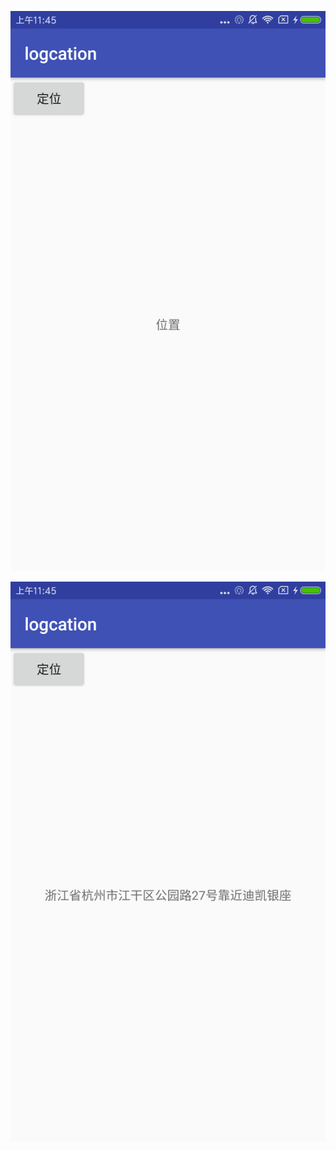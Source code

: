 ![](https://github.com/ChinaVolvocars/AMapLocationDemo/blob/master/logcation/IMG/device-2017-06-01-114519.png)

![](https://github.com/ChinaVolvocars/AMapLocationDemo/blob/master/logcation/IMG/device-2017-06-01-114550.png)
